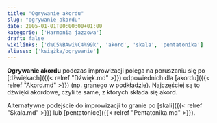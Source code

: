 ```yaml
---
title: "Ogrywanie akordu"
slug: "ogrywanie-akordu"
date: 2005-01-01T00:00:00+01:00
kategorie: ['Harmonia jazzowa']
draft: false
wikilinks: ['d%C5%BAwi%C4%99k', 'akord', 'skala', 'pentatonika']
aliases: ['książka/ogrywanie']
---
```

**Ogrywanie akordu** podczas improwizacji polega na poruszaniu się po
[dźwiękach]({{< relref "Dźwięk.md" >}}) odpowiednich dla
[akordu]({{< relref "Akord.md" >}}) (np. granego w podkładzie). Najczęściej są to
dźwięki akordowe, czyli te same, z których składa się akord.

Alternatywne podejście do improwizacji to granie po
[skali]({{< relref "Skala.md" >}}) lub [pentatonice]({{< relref "Pentatonika.md" >}}).

